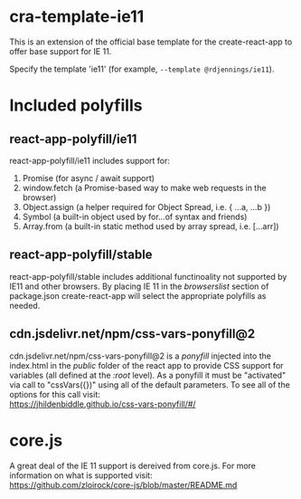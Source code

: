 # cra-template-ie11

This is an extension of the official base template for the create-react-app to offer base support for IE 11.

Specify the template 'ie11' (for example, `--template @rdjennings/ie11`).

# Included polyfills

## react-app-polyfill/ie11

react-app-polyfill/ie11 includes support for:

<ol>
<li>Promise (for async / await support)</li>
<li>window.fetch (a Promise-based way to make web requests in the browser)</li>
<li>Object.assign (a helper required for Object Spread, i.e. { ...a, ...b })</li>
<li>Symbol (a built-in object used by for...of syntax and friends)</li>
<li>Array.from (a built-in static method used by array spread, i.e. [...arr])</li>
</ol>

## react-app-polyfill/stable

react-app-polyfill/stable includes additional functinoality not supported by IE11 and other browsers. By placing IE 11 in the _browserslist_ section of package.json create-react-app will select the appropriate polyfills as needed.

## cdn.jsdelivr.net/npm/css-vars-ponyfill@2

cdn.jsdelivr.net/npm/css-vars-ponyfill@2 is a _ponyfill_ injected into the index.html in the _public_ folder of the react app to provide CSS support for variables (all defined at the _:root_ level). As a ponyfill it must be "activated" via call to "cssVars({})" using all of the default parameters. To see all of the options for this call visit:  
https://jhildenbiddle.github.io/css-vars-ponyfill/#/

# core.js

A great deal of the IE 11 support is dereived from core.js. For more information on what is supported visit:  
https://github.com/zloirock/core-js/blob/master/README.md
